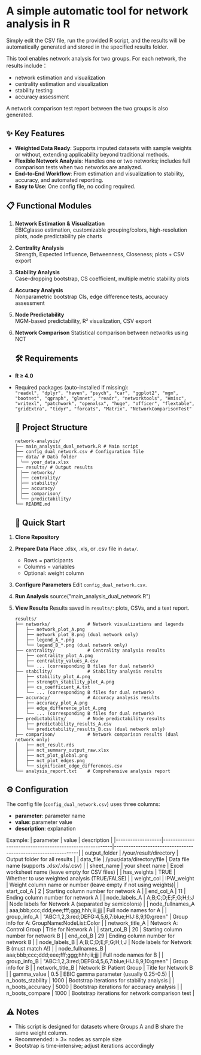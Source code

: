 # A simple automatic tool for network analysis in R
Simply edit the CSV file, run the provided R script, and the results will be automatically generated and stored in the specified results folder.

This tool enables network analysis for two groups. For each network, the results include：
- network estimation and visualization
- centrality estimation and visualization
- stability testing
- accuracy assessment

A network comparison test report between the two groups is also generated.

## ✨ Key Features

- **Weighted Data Ready**: Supports imputed datasets with sample weights or without, extending applicability beyond traditional methods.
- **Flexible Network Analysis**: Handles one or two networks; includes full comparison tests when two networks are analyzed.
- **End-to-End Workflow**: From estimation and visualization to stability, accuracy, and automated reporting.
- **Easy to Use**: One config file, no coding required.

## 📋 Functional Modules
1. **Network Estimation & Visualization**  
   EBICglasso estimation, customizable grouping/colors, high-resolution plots, node predictability pie charts  
2. **Centrality Analysis**  
   Strength, Expected Influence, Betweenness, Closeness; plots + CSV export  
3. **Stability Analysis**  
   Case-dropping bootstrap, CS coefficient, multiple metric stability plots  
4. **Accuracy Analysis**  
   Nonparametric bootstrap CIs, edge difference tests, accuracy assessment  
5. **Node Predictability**  
   MGM-based predictability, R² visualization, CSV export
6. **Network Comparison**
   Statistical comparison between networks using NCT

   ## 🛠️ Requirements
- **R ≥ 4.0**
- Required packages (auto-installed if missing):  
  `"readxl", "dplyr", "haven", "psych", "car",
  "ggplot2", "mgm", "bootnet", "qgraph",
  "glmnet", "readr", "networktools", "Hmisc",
  "writexl", "patchwork", "openxlsx", "huge",
  "officer", "flextable", "gridExtra", "tidyr",
  "forcats", "Matrix", "NetworkComparisonTest"`

  ## 📁 Project Structure
  ```
  network-analysis/
  ├── main_analysis_dual_network.R # Main script
  ├── config_dual_network.csv # Configuration file
  ├── data/ # Data folder
  │ └── your_data.xlsx
  ├── results/ # Output results
  │ ├── networks/
  │ ├── centrality/
  │ ├── stability/
  │ ├── accuracy/
  │ ├── comparison/
  │ └── predictability/
  └── README.md
  ```

  ## 🚀 Quick Start
1. **Clone Repository**

2. **Prepare Data**
   Place .xlsx, .xls, or .csv file in `data/`.

   * Rows = participants
   * Columns = variables
   * Optional: weight column

3. **Configure Parameters**
   Edit `config_dual_network.csv`.

4. **Run Analysis**
   source("main\_analysis\_dual\_network.R")

5. **View Results**
   Results saved in `results/`: plots, CSVs, and a text report.
   ```
   results/
   ├── networks/              # Network visualizations and legends
   │   ├── network_plot_A.png
   │   ├── network_plot_B.png (dual network only)
   │   ├── legend_A_*.png
   │   └── legend_B_*.png (dual network only)
   ├── centrality/            # Centrality analysis results
   │   ├── centrality_plot_A.png
   │   ├── centrality_values_A.csv
   │   └── ... (corresponding B files for dual network)
   ├── stability/             # Stability analysis results
   │   ├── stability_plot_A.png
   │   ├── strength_stability_plot_A.png
   │   ├── cs_coefficient_A.txt
   │   └── ... (corresponding B files for dual network)
   ├── accuracy/              # Accuracy analysis results
   │   ├── accuracy_plot_A.png
   │   ├── edge_difference_plot_A.png
   │   └── ... (corresponding B files for dual network)
   ├── predictability/        # Node predictability results
   │   ├── predictability_results_A.csv
   │   └── predictability_results_B.csv (dual network only)
   ├── comparison/            # Network comparison results (dual network only)
   │   ├── nct_result.rds
   │   ├── nct_summary_output_raw.xlsx
   │   ├── nct_plot_global.png
   │   ├── nct_plot_edges.png
   │   └── significant_edge_differences.csv
   └── analysis_report.txt    # Comprehensive analysis report
   ```

## ⚙️ Configuration

The config file (`config_dual_network.csv`) uses three columns:

* **parameter**: parameter name
* **value**: parameter value
* **description**: explanation

Example:
| parameter         | value                                                   | description                                                   |
|-------------------|---------------------------------------------------------|---------------------------------------------------------------|
| output_folder     | /your/result/directory                                  | Output folder for all results                                 |
| data_file         | /your/data/directory/file                               | Data file name (supports .xlsx/.xls/.csv)                     |
| sheet_name        | your sheet name                                         | Excel worksheet name (leave empty for CSV files)              |
| has_weights       | TRUE                                                    | Whether to use weighted analysis (TRUE/FALSE)                 |
| weight_col        | IPW_weight                                              | Weight column name or number (leave empty if not using weights)|
| start_col_A       | 2                                                       | Starting column number for network A                          |
| end_col_A         | 11                                                      | Ending column number for network A                            |
| node_labels_A     | A;B;C;D;E;F;G;H;I;J                                     | Node labels for Network A (separated by semicolons)           |
| node_fullnames_A  | aaa;bbb;ccc;ddd;eee;fff;ggg;hhh;iii;jjj                 | Full node names for A                                         |
| group_info_A      | "ABC:1,2,3:red;DEFG:4,5,6,7:blue;HIJ:8,9,10:green"      | Group info for A: GroupName:NodeList:Color                    |
| network_title_A   | Network A: Control Group                                | Title for Network A                                           |
| start_col_B       | 20                                                      | Starting column number for network B                          |
| end_col_B         | 29                                                      | Ending column number for network B                            |
| node_labels_B     | A;B;C;D;E;F;G;H;I;J                                     | Node labels for Network B (must match A!)                     |
| node_fullnames_B  | aaa;bbb;ccc;ddd;eee;fff;ggg;hhh;iii;jjj                 | Full node names for B                                         |
| group_info_B      | "ABC:1,2,3:red;DEFG:4,5,6,7:blue;HIJ:8,9,10:green"      | Group info for B                                              |
| network_title_B   | Network B: Patient Group                                | Title for Network B                                           |
| gamma_value       | 0.5                                                     | EBIC gamma parameter (usually 0.25-0.5)                       |
| n_boots_stability | 1000                                                    | Bootstrap iterations for stability analysis                   |
| n_boots_accuracy  | 5000                                                    | Bootstrap iterations for accuracy analysis                    |
| n_boots_compare   | 1000                                                    | Bootstrap iterations for network comparison test              |


## ⚠️ Notes

* This script is designed for datasets where Groups A and B share the same weight column.
* Recommended: ≥ 3× nodes as sample size
* Bootstrap is time-intensive; adjust iterations accordingly

